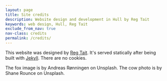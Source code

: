 ```yaml
---
layout: page
title: Site credits
description: Website design and development in Hull by Reg Tait
keywords: web design, Hull, Reg Tait
exclude_from_nav: true
nav-class: credits
permalink: /credits/
---
```


This website was designed by [Reg Tait](http://regmtait.co.uk 'Reg Tait'). It's served statically after being built with [Jekyll](https://jekyllrb.com/ 'Jekyll website'). There are no cookies.

The fox image is by Andreas Rønningen on Unsplash. The cow photo is by Shane Rounce on Unsplash.